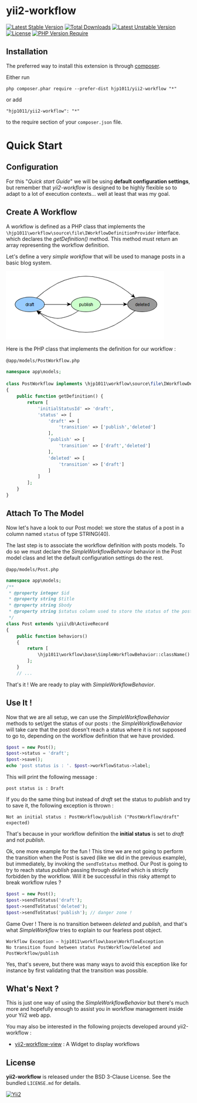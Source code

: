 # yii2-workflow

[![Latest Stable Version](http://poser.pugx.org/hjp1011/yii2-workflow/v)](https://packagist.org/packages/hjp1011/yii2-workflow) [![Total Downloads](http://poser.pugx.org/hjp1011/yii2-workflow/downloads)](https://packagist.org/packages/hjp1011/yii2-workflow) [![Latest Unstable Version](http://poser.pugx.org/hjp1011/yii2-workflow/v/unstable)](https://packagist.org/packages/hjp1011/yii2-workflow) [![License](http://poser.pugx.org/hjp1011/yii2-workflow/license)](https://packagist.org/packages/hjp1011/yii2-workflow) [![PHP Version Require](http://poser.pugx.org/hjp1011/yii2-workflow/require/php)](https://packagist.org/packages/hjp1011/yii2-workflow)

## Installation

The preferred way to install this extension is through [composer](http://getcomposer.org/download/).

Either run

```
php composer.phar require --prefer-dist hjp1011/yii2-workflow "*"
```

or add

```
"hjp1011/yii2-workflow": "*"
```

to the require section of your `composer.json` file.

# Quick Start

## Configuration

For this "*Quick start Guide*" we will be using **default configuration settings**, but remember that *yii2-workflow* is designed to be highly
flexible so to adapt to a lot of execution contexts... well at least that was my goal.

## Create A Workflow

A workflow is defined as a PHP class that implements the `\hjp1011\workflow\source\file\IWorkflowDefinitionProvider` interface. which
declares the *getDefinition()* method. This method must return an array representing the workflow definition.

Let's define a very *simple workflow* that will be used to manage posts in a basic blog system.

<img src="guide/docs/images/workflow1.png"/>

Here is the PHP class that implements the definition for our workflow :

`@app/models/PostWorkflow.php`
```php
namespace app\models;

class PostWorkflow implements \hjp1011\workflow\source\file\IWorkflowDefinitionProvider
{
	public function getDefinition() {
		return [
			'initialStatusId' => 'draft',
			'status' => [
				'draft' => [
					'transition' => ['publish','deleted']
				],
				'publish' => [
					'transition' => ['draft','deleted']
				],
				'deleted' => [
					'transition' => ['draft']
				]
			]
		];
	}
}
```

## Attach To The Model

Now let's have a look to our Post model: we store the status of a post in a column named `status` of type STRING(40).

The last step is to associate the workflow definition with posts models. To do so we must declare the *SimpleWorkflowBehavior* behavior
in the Post model class and let the default configuration settings do the rest.

`@app/models/Post.php`
```php
namespace app\models;
/**
 * @property integer $id
 * @property string $title
 * @property string $body
 * @property string $status column used to store the status of the post
 */
class Post extends \yii\db\ActiveRecord
{
    public function behaviors()
    {
    	return [
			\hjp1011\workflow\base\SimpleWorkflowBehavior::className()
    	];
    }
    // ...
```

That's it ! We are ready to play with *SimpleWorkflowBehavior*.

## Use It !

Now that we are all setup, we can use the *SimpleWorkflowBehavior* methods to set/get the status of our posts : the *SimpleWorkflowBehavior* will
take care that the post doesn't reach a status where it is not supposed to go to, depending on the workflow definition that we have provided.

```php
$post = new Post();
$post->status = 'draft';
$post->save();
echo 'post status is : '. $post->workflowStatus->label;
```
This will print the following message :

	post status is : Draft

If you do the same thing but instead of *draft* set the status to *publish* and try to save it, the following exception is thrown :

	Not an initial status : PostWorkflow/publish ("PostWorkflow/draft" expected)

That's because in your workflow definition the **initial status** is  set to *draft* and not *publish*.

Ok, one more example for the fun ! This time we are not going to perform the transition when the Post is saved (like we did in the previous
example), but immediately, by invoking the `sendToStatus` method. Our Post is going to try to reach status *publish* passing through *deleted*
which is strictly forbidden by the workflow. Will it be successful in this risky attempt to break workflow rules ?   

```php
$post = new Post();
$post->sendToStatus('draft');
$post->sendToStatus('deleted');
$post->sendToStatus('publish');	// danger zone !
```

Game Over ! There is no transition between *deleted* and *publish*, and that's what *SimpleWorkflow* tries to explain to our
fearless post object.

	Workflow Exception – hjp1011\workflow\base\WorkflowException
	No transition found between status PostWorkflow/deleted and PostWorkflow/publish

Yes, that's severe, but there was many ways to avoid this exception like for instance by first validating that the transition was possible.

## What's Next ?

This is just one way of using the *SimpleWorkflowBehavior* but there's much more and hopefully enough to assist you in workflow management inside your Yii2 web app.


You may also be interested in the following projects developed around yii2-workflow :

- [yii2-workflow-view](https://github.com/hjp1011/yii2-workflow-view) : A Widget to display workflows 


License
-------

**yii2-workflow** is released under the BSD 3-Clause License. See the bundled `LICENSE.md` for details.

[![Yii2](https://img.shields.io/badge/Powered_by-Yii_Framework-green.svg?style=flat)](http://www.yiiframework.com/)
